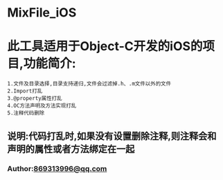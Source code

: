 # MixFile_iOS
# 此工具适用于Object-C开发的iOS的项目,功能简介:
```
1.文件及目录选择,目录支持递归,文件会过滤掉.h、.m文件以外的文件
2.Import打乱 
3.@property属性打乱
4.OC方法声明及方法实现打乱
5.注释代码删除
```
## 说明:代码打乱时,如果没有设置删除注释,则注释会和声明的属性或者方法绑定在一起
### Author:869313996@qq.com
